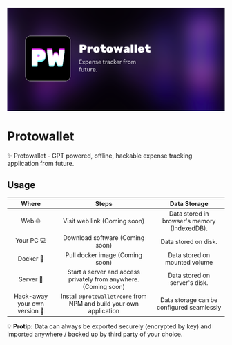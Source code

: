 ![Cover](./images/protowallet-cover.png)

# Protowallet
✨ Protowallet - GPT powered, offline, hackable expense tracking application from future.

## Usage
|Where   	|Steps	|Data Storage   	|
|:----------:|:-------------:|:------:|
|Web 🌐 	|Visit web link (Coming soon) |Data stored in browser's memory (IndexedDB). 	|
|Your PC 💻   	|Download software (Coming soon)   	|Data stored on disk.   	|
|Docker 🐳  	|Pull docker image (Coming soon)   	|Data stored on mounted volume   	|
|Server 🫣|Start a server and access privately from anywhere.(Coming soon)|Data stored on server's disk.|
|Hack-away your own version 🫡|Install `@protowallet/core` from NPM and build your own application|Data storage can be configured seamlessly|

💡 **Protip:** Data can always be exported securely (encrypted by key) and imported anywhere / backed up by third party of your choice.
